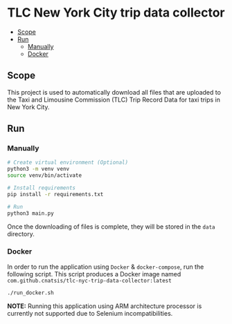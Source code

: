 # TLC New York City trip data collector

* [Scope](#scope)
* [Run](#run)
    + [Manually](#manually)
    + [Docker](#docker)

## Scope

This project is used to automatically download all files that are uploaded to the Taxi and Limousine Commission (TLC)
Trip Record Data for taxi trips in New York City.

## Run

### Manually

```bash
# Create virtual environment (Optional)
python3 -m venv venv
source venv/bin/activate

# Install requirements
pip install -r requirements.txt

# Run
python3 main.py
```

Once the downloading of files is complete, they will be stored in the `data` directory.

### Docker

In order to run the application using `Docker` & `docker-compose`, run the following script. This script produces a
Docker image named `com.github.cnatsis/tlc-nyc-trip-data-collector:latest`

```bash
./run_docker.sh
```

**NOTE:** Running this application using ARM architecture processor is currently not supported due to Selenium
incompatibilities.
